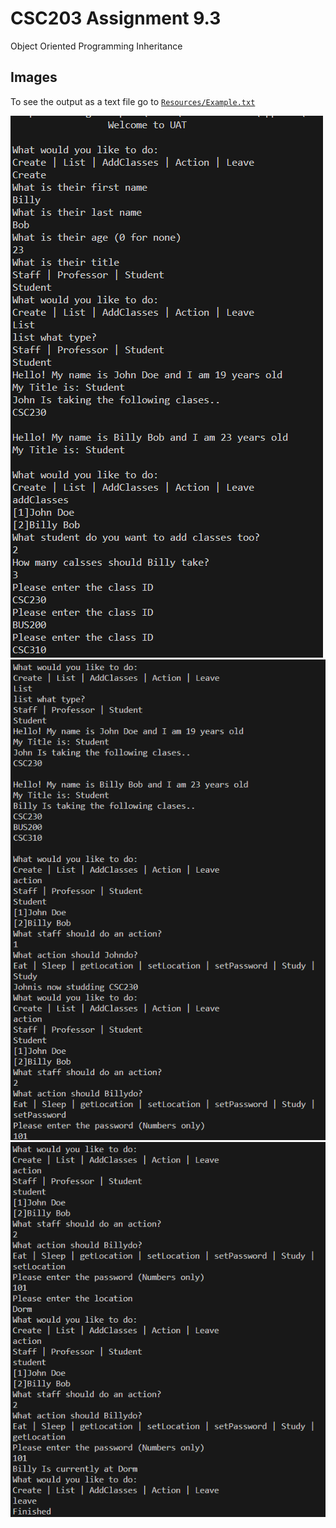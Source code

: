 # CSC203 Assignment 9.3
Object Oriented Programming Inheritance


## Images
To see the output as a text file go to [`Resources/Example.txt`](./Resources/Example.txt)

![](./Resources/Example_1.png)
![](./Resources/Example_2.png)
![](./Resources/Example_3.png)
